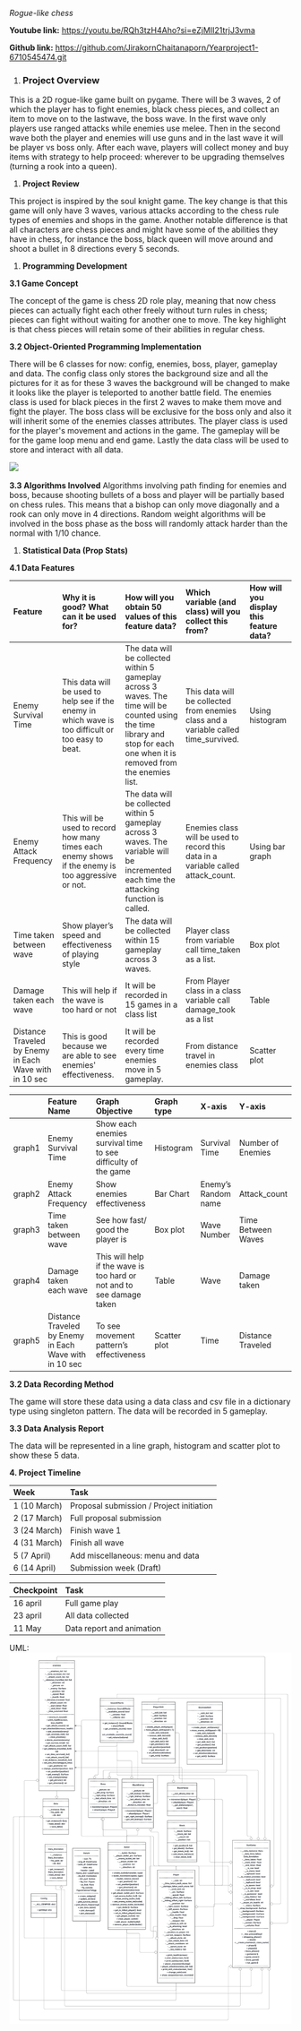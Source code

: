 ﻿<a name="_tegym92zswr2"></a>*Rogue-like chess*

**Youtube link:** https://youtu.be/RQh3tzH4Aho?si=eZjMII21trjJ3vma

**Github link:** https://github.com/JirakornChaitanaporn/Yearproject1-6710545474.git

1. ### <a name="_amckximd7rbz"></a>**Project Overview**
This is a 2D rogue-like game built on pygame. There will be 3 waves, 2 of which the player has to fight enemies, black chess pieces, and collect an item to move on to the lastwave, the boss wave. In the first wave only players use ranged attacks while enemies use melee. Then in the second wave both the player and enemies will use guns and in the last wave it will be player vs boss only. After each wave, players will collect money and buy items with strategy to help proceed: wherever to be upgrading themselves (turning a rook into a queen).

1. **Project Review**

This project is inspired by the soul knight game. The key change is that this game will only have 3 waves, various attacks according to the chess rule types of enemies and shops in the game. Another notable difference is that all characters are chess pieces and might have some of the abilities they have in chess, for instance the boss, black queen will move around and shoot a bullet in 8 directions every 5 seconds. 

1. **Programming Development**

**3.1 Game Concept**

The concept of the game is chess 2D role play, meaning that now chess pieces can actually fight each other freely without turn rules in chess; pieces can fight without waiting for another one to move. The key highlight is that chess pieces will retain some of their abilities in regular chess.

**3.2  Object-Oriented Programming Implementation**

There will be 6 classes for now: config, enemies, boss, player, gameplay and data. The config class only stores the background size and all the pictures for it as for these 3 waves the background will be changed to make it looks like the player is teleported to another battle field. The enemies class is used for black pieces in the first 2 waves to make them move and fight the player. The boss class will be exclusive for the boss only and also it will inherit some of the enemies classes attributes. The player class is used for the player's movement and actions in the game. The gameplay will be for the game loop menu and end game. Lastly the data class will be used to store and interact with all data.


![](Aspose.Words.94bbdc72-9b33-4fee-825a-95e6e74c0738.001.png)

**3.3 Algorithms Involved**
Algorithms involving path finding for enemies and boss, because shooting bullets of a boss and player will be partially based on chess rules. This means that a bishop can only move diagonally and a rook can only move in 4 directions. Random weight algorithms will be involved in the boss phase as the boss will randomly attack harder than the normal with 1/10 chance.

1. **Statistical Data (Prop Stats)**

**4.1 Data Features**

|Feature|Why it is good? What can it be used for?|How will you obtain 50 values of this feature data?|Which variable (and class) will you collect this from?|How will you display this feature data?|
| :- | :- | :- | :- | :- |
|Enemy Survival Time|This data will be used to help see if the enemy in which wave is too difficult or too easy to beat.|The data will be  collected within 5 gameplay across 3 waves. The time will be counted using the time library and stop for each one when it is removed from the enemies list.|This data will be collected from enemies class and a variable called time\_survived.|Using histogram|
|Enemy Attack Frequency|This will be used to record how many times each enemy shows if the enemy is too aggressive or not.|The data will be  collected within 5 gameplay across 3 waves. The variable will be incremented each time the attacking function is called.|Enemies class will be used to record this data in a variable called attack\_count.|Using bar graph|
|Time taken between wave|Show player’s speed and effectiveness of playing style|The data will be  collected within 15 gameplay across 3 waves.|Player class from variable call time\_taken as a list.|Box plot|
|Damage taken each wave|This will help if the wave is too hard or not|It will be recorded in 15 games in a class list |From Player class in a class variable call damage\_took as a list|Table|
|Distance Traveled by Enemy in Each Wave with in 10 sec|This is good because we are able to see enemies' effectiveness.|It will be recorded every time enemies move in 5 gameplay.|From distance travel in enemies class|Scatter plot|

||Feature Name|Graph Objective|Graph type|X-axis|Y-axis|
| :- | :- | :- | :- | :- | :- |
|graph1|Enemy Survival Time|Show each enemies survival time to see difficulty of the game|Histogram|Survival Time|Number of Enemies|
|graph2|Enemy Attack Frequency|Show enemies effectiveness|Bar Chart|Enemy’s Random name|Attack\_count|
|graph3|Time taken between wave|See how fast/ good the player is|Box plot|Wave Number|Time Between Waves|
|graph4|Damage taken each wave|This will help if the wave is too hard or not and to see damage taken|Table|Wave|Damage taken |
|graph5|Distance Traveled by Enemy in Each Wave with in 10 sec|To see movement pattern’s effectiveness|Scatter plot|Time|Distance Traveled|


**3.2 Data Recording Method**

The game will store these data using a data class and csv file in a dictionary type using singleton pattern. The data will be recorded in 5 gameplay. 

**3.3 Data Analysis Report**

The data will be represented in a line graph, histogram and scatter plot to show these 5 data. 

**4. Project Timeline**

|**Week**|**Task**|
| :- | :- |
|1 (10 March)|Proposal submission / Project initiation|
|2 (17 March)|Full proposal submission|
|3 (24 March)|Finish wave 1|
|4 (31 March)|Finish all wave|
|5 (7 April)|Add miscellaneous: menu and data|
|6 (14 April)|Submission week (Draft)|



|Checkpoint|Task|
| :- | :- |
|16 april|Full game play|
|23 april|All data collected|
|11 May|Data report and animation|

UML:
![UML Diagram](uml/uml.png)